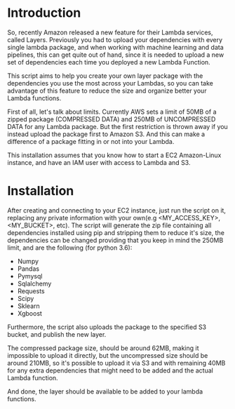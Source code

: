 # Introduction
So, recently Amazon released a new feature for their Lambda services, called Layers.
Previously you had to upload your dependencies with every single lambda package, and when working with machine learning and data pipelines, this can get quite out of hand, since it is needed to upload a new set of dependencies each time you deployed a new Lambda Function.

This script aims to help you create your own layer package with the dependencies you use the most across your Lambdas, so you can take advantage of this feature to reduce the size and organize better your Lambda functions.

First of all, let's talk about limits. Currently AWS sets a limit of 50MB of a zipped package (COMPRESSED DATA) and 250MB of UNCOMPRESSED DATA for any Lambda package. But the first restriction is thrown away if you instead upload the package first to Amazon S3. And this can make a difference of a package fitting in or not into your Lambda.

This installation assumes that you know how to start a EC2 Amazon-Linux instance, and have an IAM user with access to Lambda and S3.

# Installation
After creating and connecting to your EC2 instance, just run the script on it, replacing any private information with your own(e.g <MY_ACCESS_KEY>, <MY_BUCKET>, etc).
The script will generate the zip file containing all dependencies installed using pip and stripping them to reduce it's size,
the dependencies can be changed providing that you keep in mind the 250MB limit, and are the following (for python 3.6):
- Numpy
- Pandas
- Pymysql
- Sqlalchemy
- Requests
- Scipy
- Sklearn
- Xgboost

Furthermore, the script also uploads the package to the specified S3 bucket, and publish the new layer.

The compressed package size, should be around 62MB, making it impossible to upload it directly, but the uncompressed size should 
be around 210MB, so it's possible to upload it via S3 and with remaining 40MB for any extra dependencies that might
need to be added and the actual Lambda function.


And done, the layer should be available to be added to your lambda functions.